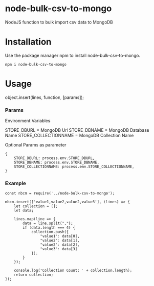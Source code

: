 # node-bulk-csv-to-mongo
NodeJS function to bulk import csv data to MongoDB

# Installation
Use the package manager npm to install node-bulk-csv-to-mongo.

```
npm i node-bulk-csv-to-mongo
```

# Usage

object.insert(lines, function, [params]);

### Params

Environment Variables

STORE_DBURL = MongoDB Url
STORE_DBNAME = MongoDB Database Name
STORE_COLLECTIONNAME = MongoDB Collection Name

Optional Params as parameter

```
{
    STORE_DBURL: process.env.STORE_DBURL,
    STORE_DBNAME: process.env.STORE_DBNAME,
    STORE_COLLECTIONNAME: process.env.STORE_COLLECTIONNAME,
}
```

### Example

```
const nbcm = require('../node-bulk-csv-to-mongo');

nbcm.insert(['value1,value2,value2,value3'], (lines) => {
    let collection = [];
    let data;

    lines.map(line => {
        data = line.split(",");
        if (data.length === 4) {
            collection.push({
                "value1": data[0],
                "value2": data[1],
                "value2": data[2],
                "value3": data[3]
            });
        }
    });

    console.log('Collection Count: ' + collection.length);
    return collection;
});

```


